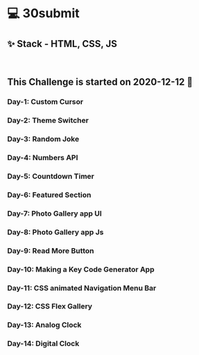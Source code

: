# 💻 30submit

## ✨ Stack - HTML, CSS, JS

<br />

## This Challenge is started on 2020-12-12 📅

### Day-1: Custom Cursor
### Day-2: Theme Switcher
### Day-3: Random Joke
### Day-4: Numbers API
### Day-5: Countdown Timer
### Day-6: Featured Section
### Day-7: Photo Gallery app UI
### Day-8: Photo Gallery app Js
### Day-9: Read More Button
### Day-10: Making a Key Code Generator App
### Day-11: CSS animated Navigation Menu Bar
### Day-12: CSS Flex Gallery
### Day-13: Analog Clock
### Day-14: Digital Clock

<br />